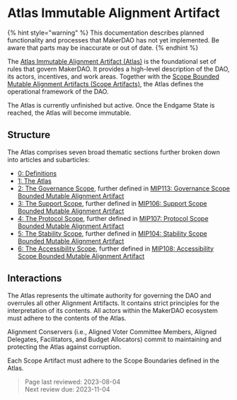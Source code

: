 # Atlas Immutable Alignment Artifact

{% hint style="warning" %} This documentation describes planned functionality and processes that MakerDAO has not yet implemented. Be aware that parts may be inaccurate or out of date. {% endhint %}

The [Atlas Immutable Alignment Artifact (Atlas)](https://mips.makerdao.com/mips/details/MIP101) is the foundational set of rules that govern MakerDAO. It provides a high-level description of the DAO, its actors, incentives, and work areas. Together with the [Scope Bounded Mutable Alignment Artifacts (Scope Artifacts)](scopes-and-frameworks.md), the Atlas defines the operational framework of the DAO.

The Atlas is currently unfinished but active. Once the Endgame State is reached, the Atlas will become immutable.

## Structure

The Atlas comprises seven broad thematic sections further broken down into articles and subarticles:

- [0: Definitions](https://mips.makerdao.com/mips/details/MIP101#0-definitions)  
- [1: The Atlas](https://mips.makerdao.com/mips/details/MIP101#1-the-atlas)  
- [2: The Governance Scope](https://mips.makerdao.com/mips/details/MIP101#2-the-governance-scope-gov), further defined in [MIP113: Governance Scope Bounded Mutable Alignment Artifact](https://mips.makerdao.com/mips/details/MIP113)
- [3: The Support Scope](https://mips.makerdao.com/mips/details/MIP101#3-the-support-scope), further defined in [MIP106: Support Scope Bounded Mutable Alignment Artifact](https://mips.makerdao.com/mips/details/MIP106)
- [4: The Protocol Scope](https://mips.makerdao.com/mips/details/MIP101#4-the-protocol-scope), further defined in [MIP107: Protocol Scope Bounded Mutable Alignment Artifact](https://mips.makerdao.com/mips/details/MIP107)
- [5: The Stability Scope](https://mips.makerdao.com/mips/details/MIP101#6-constitutional-delegates-cds-), further defined in [MIP104: Stability Scope Bounded Mutable Alignment Artifact](https://mips.makerdao.com/mips/details/MIP104)
- [6: The Accessibility Scope](https://mips.makerdao.com/mips/details/MIP101#6-the-accessibility-scope), further defined in [MIP108: Accessibility Scope Bounded Mutable Alignment Artifact](https://mips.makerdao.com/mips/details/MIP108)

## Interactions

The Atlas represents the ultimate authority for governing the DAO and overrules all other Alignment Artifacts. It contains strict principles for the interpretation of its contents. All actors within the MakerDAO ecosystem must adhere to the contents of the Atlas.

Alignment Conservers (i.e., Aligned Voter Committee Members, Aligned Delegates, Facilitators, and Budget Allocators) commit to maintaining and protecting the Atlas against corruption.

Each Scope Artifact must adhere to the Scope Boundaries defined in the Atlas.

>Page last reviewed: 2023-08-04   
>Next review due: 2023-11-04  